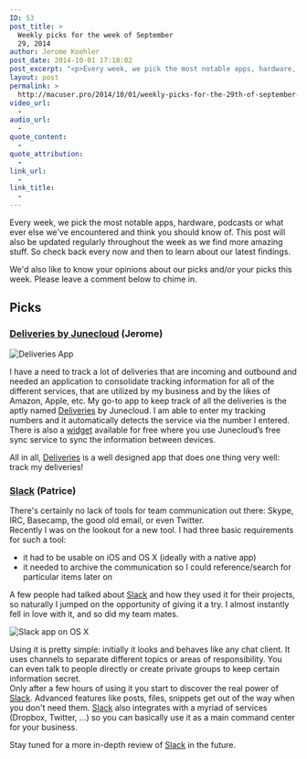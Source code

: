 ```yaml
---
ID: 53
post_title: >
  Weekly picks for the week of September
  29, 2014
author: Jerome Koehler
post_date: 2014-10-01 17:18:02
post_excerpt: "<p>Every week, we pick the most notable apps, hardware, podcasts or what ever else we've encountered and think you should know of. This post will also be updated regularly throughout the week as we find more amazing stuff. So check back every now and then to learn about our latest findings.</p><p>We'd also like to know your opinions about our picks and/or your picks this week. Please leave a comment below to chime in.</p><p>Our picks this week:</p><ul><li>Deliveries App</li><li>Slack</li></ul>"
layout: post
permalink: >
  http://macuser.pro/2014/10/01/weekly-picks-for-the-29th-of-september-2014/
video_url:
  - 
audio_url:
  - 
quote_content:
  - 
quote_attribution:
  - 
link_url:
  - 
link_title:
  - 
---
```




Every week, we pick the most notable apps, hardware, podcasts or what ever else we've encountered and think you should know of. This post will also be updated regularly throughout the week as we find more amazing stuff. So check back every now and then to learn about our latest findings.

We'd also like to know your opinions about our picks and/or your picks this week. Please leave a comment below to chime in.

## Picks
### [Deliveries by Junecloud](https://itunes.apple.com/us/app/delivery-status-touch-package/id290986013?mt=8&amp;uo=4&amp;at=1l3v3UY) (Jerome)

![Deliveries App][deliveries]

I have a need to track a lot of deliveries that are incoming and outbound and needed an application to consolidate tracking information for all of the different services, that are utilized by my business and by the likes of Amazon, Apple, etc.  My go-to app to keep track of all the deliveries is the aptly named [Deliveries](https://itunes.apple.com/us/app/delivery-status-touch-package/id290986013?mt=8&amp;uo=4&amp;at=1l3v3UY) by Junecloud.  I am able to enter my tracking numbers and it automatically detects the service via the number I entered.  There is also a [widget](http://junecloud.com/software/mac/delivery-status.html) available for free where you use Junecloud’s free sync service to sync the information between devices.  

All in all, [Deliveries](https://itunes.apple.com/us/app/delivery-status-touch-package/id290986013?mt=8&amp;uo=4&amp;at=1l3v3UY) is a well designed app that does one thing very well:  track my deliveries!


### [Slack](https://slack.com/r/02m97853-02mmb41t) (Patrice)

There's certainly no lack of tools for team communication out there: Skype, IRC, Basecamp, the good old email, or even Twitter.   
Recently I was on the lookout for a new tool. I had three basic requirements for such a tool:

- it had to be usable on iOS and OS X (ideally with a native app)
- it needed to archive the communication so I could reference/search for particular items later on



A few people had talked about [Slack](https://slack.com/r/02m97853-02mmb41t) and how they used it for their projects, so naturally I jumped on the opportunity of giving it a try. I almost instantly fell in love with it, and so did my team mates.

![Slack app on OS X][slack]

Using it is pretty simple: initially it looks and behaves like any chat client. It uses channels to separate different topics or areas of responsibility. You can even talk to people directly or create private groups to keep certain information secret.  
Only after a few hours of using it you start to discover the real power of [Slack](https://slack.com/r/02m97853-02mmb41t). Advanced features like posts, files, snippets get out of the way when you don't need them. [Slack](https://slack.com/r/02m97853-02mmb41t) also integrates with a myriad of services (Dropbox, Twitter, ...) so you can basically use it as a main command center for your business. 

Stay tuned for a more in-depth review of [Slack](https://slack.com/r/02m97853-02mmb41t) in the future.

[slack]: /wp-content/uploads/2014/10/slack_example.png
[deliveries]: /wp-content/uploads/2014/10/deliveries_ipad.jpeg